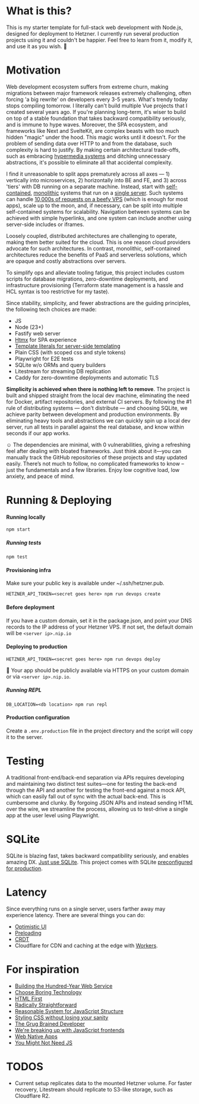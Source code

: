 # What is this?

This is my starter template for full-stack web development with Node.js, designed for deployment to Hetzner. I currently run several production projects using it and couldn't be happier. Feel free to learn from it, modify it, and use it as you wish. 🙏

# Motivation

Web development ecosystem suffers from extreme churn, making migrations between major framework releases extremely challenging, often forcing 'a big rewrite' on developers every 3-5 years. What's trendy today stops compiling tomorrow. I literally can't build multiple Vue projects that I created several years ago. If you're planning long-term, it's wiser to build on top of a stable foundation that takes backward compatibility seriously, and is immune to hype waves. Moreover, the SPA ecosystem, and frameworks like Next and SvelteKit, are complex beasts with too much hidden "magic" under the hood. This magic works until it doesn't. For the problem of sending data over HTTP to and from the database, such complexity is hard to justify. By making certain architectural trade-offs, such as embracing [hypermedia systems](https://hypermedia.systems/) and ditching unnecessary abstractions, it's possible to eliminate all that accidental complexity.

I find it unreasonable to split apps prematurely across all axes — 1) vertically into microservices, 2) horizontally into BE and FE, and 3) across 'tiers' with DB running on a separate machine. Instead, start with [self-contained](https://scs-architecture.org), [monolithic](https://signalvnoise.com/svn3/the-majestic-monolith) systems that run on a [single server](https://specbranch.com/posts/one-big-server/). Such systems can handle [10,000s of requests on a beefy VPS](https://blog.wesleyac.com/posts/consider-sqlite) (which is enough for most apps), scale up to the moon, and, if necessary, can be split into multiple self-contained systems for scalability. Navigation between systems can be achieved with simple hyperlinks, and one system can include another using server-side includes or iframes.

Loosely coupled, distributed architectures are challenging to operate, making them better suited for the cloud. This is one reason cloud providers advocate for such architectures. In contrast, monolithic, self-contained architectures reduce the benefits of PaaS and serverless solutions, which are opaque and costly abstractions over servers.

To simplify ops and alleviate tooling fatigue, this project includes custom scripts for database migrations, zero-downtime deployments, and infrastructure provisioning (Terraform state management is a hassle and HCL syntax is too restrictive for my taste).

Since stability, simplicity, and fewer abstractions are the guiding principles, the following tech choices are made:
* JS
* Node (23+)
* Fastify web server
* [Htmx](https://dev.tube/video/3GObi93tjZI) for SPA experience
* [Template literals for server-side templating](https://blog.jim-nielsen.com/2020/switching-from-react-to-js-for-templating)
* Plain CSS (with scoped css and style tokens)
* Playwright for E2E tests
* SQLite w/o ORMs and query builders
* Litestream for streaming DB replication
* Caddy for zero-downtime deployments and automatic TLS

**Simplicity is achieved when there is nothing left to remove**. The project is built and shipped straight from the local dev machine, eliminating the need for Docker, artifact repositories, and external CI servers. By following the #1 rule of distributing systems — don't distribute — and choosing SQLite, we achieve parity between development and production environments. By eliminating heavy tools and abstractions we can quickly spin up a local dev server, run all tests in parallel against the real database, and know within seconds if our app works.

☺️ The dependencies are minimal, with 0 vulnerabilities, giving a refreshing feel after dealing with bloated frameworks. Just think about it—you can manually track the GitHub repositories of these projects and stay updated easily. There’s not much to follow, no complicated frameworks to know – just the fundamentals and a few libraries. Enjoy low cognitive load, low anxiety, and peace of mind.

# Running & Deploying

#### Running locally
```
npm start
```

##### Running tests
```
npm test
```

#### Provisioning infra

Make sure your public key is available under  ~/.ssh/hetzner.pub.

```
HETZNER_API_TOKEN=<secret goes here> npm run devops create
```

#### Before deployment

If you have a custom domain, set it in the package.json, and point your DNS records to the IP address of your Hetzner VPS. If not set, the default domain will be `<server ip>.nip.io`

#### Deploying to production

```
HETZNER_API_TOKEN=<secret goes here> npm run devops deploy
```

🎉 Your app should be publicly available via HTTPS on your custom domain or via `<server ip>.nip.io`.

##### Running REPL
```
DB_LOCATION=<db location> npm run repl
```

#### Production configuration
Create a `.env.production` file in the project directory and the script will copy it to the server.

# Testing
A traditional front-end/back-end separation via APIs requires developing and maintaining two distinct test suites—one for testing the back-end through the API and another for testing the front-end against a mock API, which can easily fall out of sync with the actual back-end.  This is cumbersome and clunky. By forgoing JSON APIs and instead sending HTML over the wire, we streamline the process, allowing us to test-drive a single app at the user level using Playwright.

# SQLite
SQLite is blazing fast, takes backward compatibility seriously, and enables amazing DX. [Just use SQLite](https://blog.wesleyac.com/posts/consider-sqlite). This project comes with SQLite [preconfigured for production](https://kerkour.com/sqlite-for-servers).

# Latency
Since everything runs on a single server, users farther away may experience latency. There are several things you can do:
- [Optimistic UI](https://uxplanet.org/optimistic-1000-34d9eefe4c05)
- [Preloading](https://htmx.org/extensions/preload/)
- [CRDT](https://github.com/automerge/automerge)
- Cloudflare for CDN and caching at the edge with [Workers](https://workers.cloudflare.com/).

# For inspiration

- [Building the Hundred-Year Web Service](https://unplannedobsolescence.com/blog/building-the-hundred-year-web-service/)
- [Choose Boring Technology](https://boringtechnology.club)
- [HTML First](https://html-first.com)
- [Radically Straightforward](https://github.com/radically-straightforward/radically-straightforward)
- [Reasonable System for JavaScript Structure](https://ricostacruz.com/rsjs)
- [Styling CSS without losing your sanity](https://ricostacruz.com/rscss)
- [The Grug Brained Developer](https://grugbrain.dev)
- [We're breaking up with JavaScript frontends](https://triskweline.de/unpoly-rugb)
- [Web Native Apps](https://webnative.tech)
- [You Might Not Need JS](https://youmightnotneedjs.com)

# TODOS
- Current setup replicates data to the mounted Hetzner volume. For faster recovery, Litestream should replicate to S3-like storage, such as Cloudflare R2.
